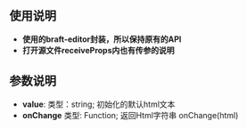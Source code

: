 ## 使用说明

-   **使用的braft-editor封装，所以保持原有的API**
-   **打开源文件receiveProps内也有传参的说明**

## 参数说明

-   **value**: 类型：string; 初始化的默认html文本
-   **onChange** 类型: Function; 返回Html字符串 onChange(html)
